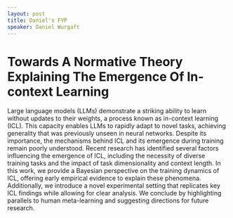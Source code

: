 ```yaml
---
layout: post
title: Daniel's FYP
speaker: Daniel Wurgaft
---
```


# Towards A Normative Theory Explaining The Emergence Of In-context Learning

Large language models (LLMs) demonstrate a striking ability to learn without updates to their weights, a process known as in-context learning (ICL). This capacity enables LLMs to rapidly adapt to novel tasks, achieving generality that was previously unseen in neural networks. Despite its importance, the mechanisms behind ICL and its emergence during training remain poorly understood. Recent research has identified several factors influencing the emergence of ICL, including the necessity of diverse training tasks and the impact of task dimensionality and context length. In this work, we provide a Bayesian perspective on the training dynamics of ICL, offering early empirical evidence to explain these phenomena. Additionally, we introduce a novel experimental setting that replicates key ICL findings while allowing for clear analysis. We conclude by highlighting parallels to human meta-learning and suggesting directions for future research.